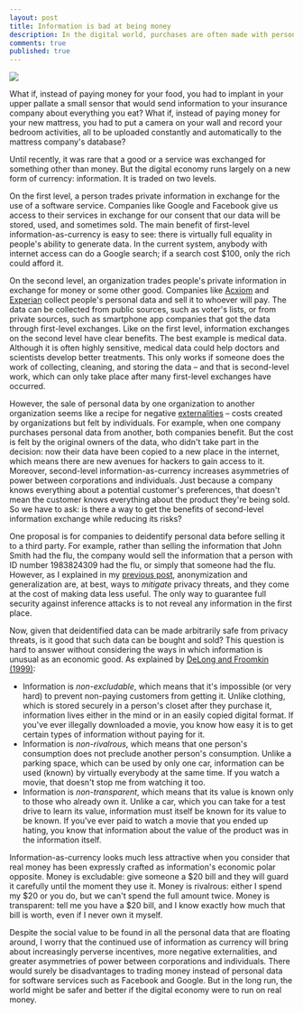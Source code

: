 ```yaml
---
layout: post
title: Information is bad at being money
description: In the digital world, purchases are often made with personal data rather than with money. This might turn out to be kind of absurd.
comments: true
published: true
---
```


![](../assets/img/info_bad_at_being_money/info_vs_money.png)

What if, instead of paying money for your food, you had to implant in your upper pallate a small sensor that would send information to your insurance company about everything you eat? What if, instead of paying money for your new mattress, you had to put a camera on your wall and record your bedroom activities, all to be uploaded constantly and automatically to the mattress company's database?

Until recently, it was rare that a good or a service was exchanged for something other than money. But the digital economy runs largely on a new form of currency: information. It is traded on two levels.

On the first level, a person trades private information in exchange for the use of a software service. Companies like Google and Facebook give us access to their services in exchange for our consent that our data will be stored, used, and sometimes sold. The main benefit of first-level information-as-currency is easy to see: there is virtually full equality in people's ability to generate data. In the current system, anybody with internet access can do a Google search; if a search cost \$100, only the rich could afford it.

On the second level, an organization trades people's private information in exchange for money or some other good. Companies like [Acxiom](https://en.wikipedia.org/wiki/Acxiom) and [Experian](https://en.wikipedia.org/wiki/Experian) collect people's personal data and sell it to whoever will pay. The data can be collected from public sources, such as voter's lists, or from private sources, such as smartphone app companies that got the data through first-level exchanges. Like on the first level, information exchanges on the second level have clear benefits. The best example is medical data. Although it is often highly sensitive, medical data could help doctors and scientists develop better treatments. This only works if someone does the work of collecting, cleaning, and storing the data – and that is second-level work, which can only take place after many first-level exchanges have occurred.

However, the sale of personal data by one organization to another organization seems like a recipe for negative [externalities](https://en.wikipedia.org/wiki/Externality) – costs created by organizations but felt by individuals. For example, when one company purchases personal data from another, both companies benefit. But the cost is felt by the original owners of the data, who didn't take part in the decision: now their data have been copied to a new place in the internet, which means there are new avenues for hackers to gain access to it. Moreover, second-level information-as-currency increases asymmetries of power between corporations and individuals. Just because a company knows everything about a potential customer's preferences, that doesn't mean the customer knows everything about the product they're being sold. So we have to ask: is there a way to get the benefits of second-level information exchange while reducing its risks?
 
One proposal is for companies to deidentify personal data before selling it to a third party. For example, rather than selling the information that John Smith had the flu, the company would sell the information that a person with ID number 1983824309 had the flu, or simply that someone had the flu. However, as I explained in my [previous post](https://laingdk.github.io/information-theory-and-tradeoffs-in-data-disclosure/), anonymization and generalization are, at best, ways to *mitigate* privacy threats, and they come at the cost of making data less useful. The only way to guarantee full security against inference attacks is to not reveal any information in the first place.
 
Now, given that deidentified data can be made arbitrarily safe from privacy threats, is it good that such data can be bought and sold? This question is hard to answer without considering the ways in which information is unusual as an economic good. As explained by [DeLong and Froomkin (1999)](http://personal.law.miami.edu/~froomkin/articles/spec.htm):
 
- Information is *non-excludable*, which means that it's impossible (or very hard) to prevent non-paying customers from getting it. Unlike clothing, which is stored securely in a person's closet after they purchase it, information lives either in the mind or in an easily copied digital format. If you've ever illegally downloaded a movie, you know how easy it is to get certain types of information without paying for it. 
- Information is *non-rivalrous*, which means that one person's consumption does not preclude another person's consumption. Unlike a parking space, which can be used by only one car, information can be used (known) by virtually everybody at the same time. If you watch a movie, that doesn't stop me from watching it too.
- Information is *non-transparent*, which means that its value is known only to those who already own it. Unlike a car, which you can take for a test drive to learn its value, information must itself be known for its value to be known. If you've ever paid to watch a movie that you ended up hating, you know that information about the value of the product was in the information itself.
 
Information-as-currency looks much less attractive when you consider that real money has been expressly crafted as information's economic polar opposite. Money is excludable: give someone a \$20 bill and they will guard it carefully until the moment they use it. Money is rivalrous: either I spend my \$20 or you do, but we can't spend the full amount twice. Money is transparent: tell me you have a \$20 bill, and I know exactly how much that bill is worth, even if I never own it myself.
 
Despite the social value to be found in all the personal data that are floating around, I worry that the continued use of information as currency will bring about increasingly perverse incentives, more negative externalities, and greater asymmetries of power between corporations and individuals. There would surely be disadvantages to trading money instead of personal data for software services such as Facebook and Google. But in the long run, the world might be safer and better if the digital economy were to run on real money.